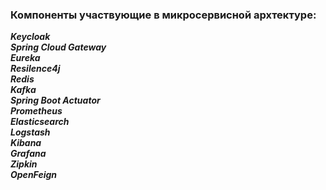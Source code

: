 ### Компоненты участвующие в микросервисной архтектуре:

_**Keycloak**_  
_**Spring Cloud Gateway**_  
_**Eureka**_  
_**Resilence4j**_  
_**Redis**_  
_**Kafka**_  
_**Spring Boot Actuator**_  
_**Prometheus**_  
_**Elasticsearch**_  
_**Logstash**_  
_**Kibana**_  
_**Grafana**_  
_**Zipkin**_  
_**OpenFeign**_  
